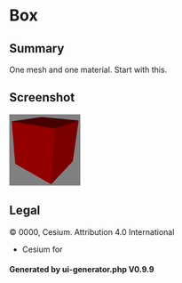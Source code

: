 # Box

## Summary

One mesh and one material. Start with this.

## Screenshot

![screenshot](screenshot/screenshot.png)

## Legal

&copy; 0000, Cesium. Attribution 4.0 International
 - Cesium for 

#### Generated by ui-generator.php V0.9.9